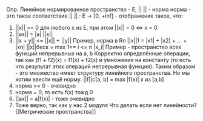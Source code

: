 Опр. Линейное нормированное пространство - E, || || - норма
норма - это такое соответствие
|| || : E -> [0, +inf] - отображение такое, что:
1) ||x|| >= 0 для любого x из E, при этом ||x|| = 0 <=> x = 0
2) ||ax|| = |a| ||x||
3) ||x + y|| <= ||x|| + ||y||
Пример, норма в Rn
||x||1 = |x1| + |x2| + ... + |xn|
||x||беск = max 1<= i <= n |x_i|
Пример - пространство всех функций непрерывных на a, b
Корректно определённые операции, так как (f1 + f2)(x) = f1(x) + f2(x) и умножение на константу (то есть что результат этих операций непрерывная функция).
Таким образом - это множество имеет структуру линейного пространства.
Но мы хотим ввести ещё норму.
||f||c[a, b] = max |f(x)| x из [a,b]
1) норма >= 0 - очевидно
2) норма = 0, то есть f(x) тожд 0
3) ||ax|| = a|f(x)| - тоже очевидно
4) Тоже верно, так как у нас 2 модуля
Что делать если нет линейности? [[Метрические пространства]]